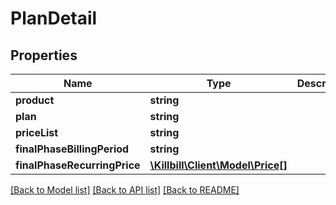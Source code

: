 # PlanDetail

## Properties
Name | Type | Description | Notes
------------ | ------------- | ------------- | -------------
**product** | **string** |  | [optional] 
**plan** | **string** |  | [optional] 
**priceList** | **string** |  | [optional] 
**finalPhaseBillingPeriod** | **string** |  | [optional] 
**finalPhaseRecurringPrice** | [**\Killbill\Client\Model\Price[]**](Price.md) |  | [optional] 

[[Back to Model list]](../README.md#documentation-for-models) [[Back to API list]](../README.md#documentation-for-api-endpoints) [[Back to README]](../README.md)

